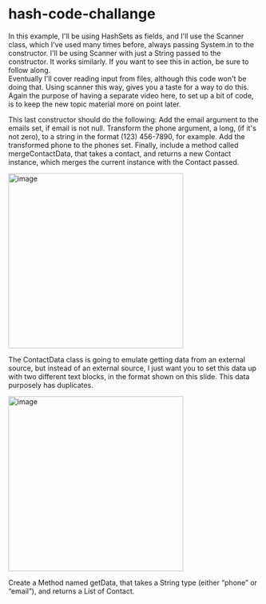 # hash-code-challange

In this example, I'll be using HashSets as fields, and I'll use the Scanner class, which I've used many times before, always passing System.in to the constructor.
I'll be using Scanner with just a String passed to the constructor. 
It works similarly.  If you want to see this in action, be sure to follow along.   
Eventually I'll cover reading input from files, although this code won't be doing that.
Using scanner this way, gives you a taste for a way to do this.
Again the purpose of having a separate video here, to set up a bit of code, is to keep the new topic material more on point later.

This last constructor should do the following:
Add the email argument to the emails set, if email is not null.
Transform the phone argument, a long, (if it's not zero), to a string in the format (123) 456-7890, for example.
Add the transformed phone to the phones set.
Finally, include a method called mergeContactData, that takes a contact, and returns a new Contact instance, which merges the current instance with the Contact passed.

<img width="350" alt="image" src="https://github.com/sedeeman/hash-code-challange/assets/119731054/e11c22e6-6a66-44a0-ac0e-7c1fe293bc66">

The ContactData class is going to emulate getting data from an external source, but instead of an external source, I just want you to set this data up with two different text blocks, in the format shown on this slide.
This data purposely has duplicates.

<img width="350" alt="image" src="https://github.com/sedeeman/hash-code-challange/assets/119731054/af1e73f2-1fc4-462f-9c76-675b7d58e549">

Create a Method named getData, that takes a String type (either “phone” or “email”), and returns a List of Contact.
